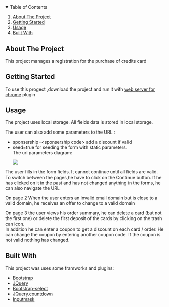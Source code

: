 <details open="open">
  <summary>Table of Contents</summary>
  <ol>
    <li>
      <a href="#about-the-project">About The Project</a> 
    </li>
    <li>
      <a href="#getting-started">Getting Started</a>
    </li>
    <li><a href="#usage">Usage</a></li>
    <li><a href="#built-with">Built With</a></li>
  </ol>
</details>



<!-- ABOUT THE PROJECT -->
## About The Project
This project manages a registration for the purchase of credits card


<!-- GETTING STARTED -->
## Getting Started

To use this progect ,download the project and run it with [web server for chrome](https://chrome.google.com/webstore/detail/web-server-for-chrome/ofhbbkphhbklhfoeikjpcbhemlocgigb/related) plugin



<!-- USAGE EXAMPLES -->
## Usage
<p>
The project uses local storage. All fields data is stored in local storage.
<div> The user can also add some parameters to the URL :</div>
<ul>

 <li>sponsership=&lt;sponsership code&gt; add a discount if valid</li>  
  <li> seed=true for seeding the form with static parameters.</li> 
 The url parameters diagram:
<p>
    <img src="https://user-images.githubusercontent.com/71343931/126288661-1222c9ad-51e6-4e63-9f50-e369b8d7019f.png"  />
</p>

</ul>

The user fills in the form fields. It cannot continue until all fields are valid.</br>
To switch between the pages,he have to click on the Continue button. If he has clicked on it in the past and has not changed anything in the forms, he can also navigate the URL

On page 2 When the user enters an invalid email domain but is close to a valid domain, he receives an offer to change to a valid domain

On page 3 the user views his order summary, he can delete a card (but not the first one) or delete the first deposit of the cards by clicking on the trash can icon.</br>
In addition he can enter a coupon to get a discount on each card / order. He can change the coupon by entering another coupon code. If the coupon is not valid nothing has changed.
</p>




## Built With

This project was uses some framworks and plugins:
* [Bootstrap](https://getbootstrap.com)
* [JQuery](https://jquery.com)
* [Bootstrap-select](https://developer.snapappointments.com/bootstrap-select/)
* [JQuery.countdown](https://hilios.github.io/jQuery.countdown/)
* [Inputmask](https://github.com/RobinHerbots/Inputmask)




